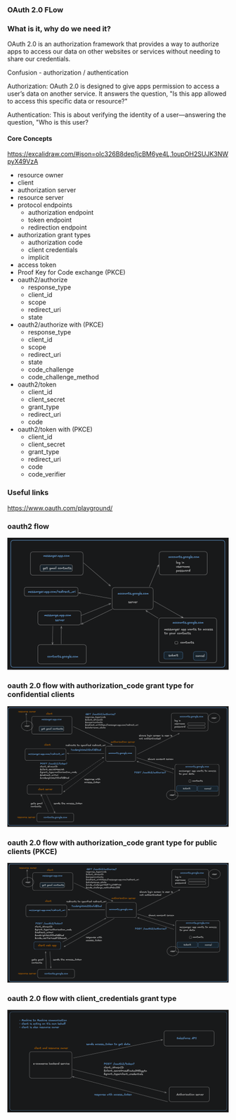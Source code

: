 ### OAuth 2.0 FLow

### What is it, why do we need it?
OAuth 2.0 is an authorization framework that provides a way to authorize apps to access our data on other websites or services
without needing to share our credentials.

Confusion - authorization / authentication

Authorization: OAuth 2.0 is designed to give apps permission to access a user’s data on another service. It answers the question,
"Is this app allowed to access this specific data or resource?"

Authentication: This is about verifying the identity of a user—answering the question, "Who is this user?

#### Core Concepts
https://excalidraw.com/#json=oIc326B8dep1jcBM6ye4L,1oupOH2SUJK3NWpyX49VzA

- resource owner
- client
- authorization server
- resource server
- protocol endpoints
  - authorization endpoint
  - token endpoint
  - redirection endpoint
- authorization grant types
  - authorization code
  - client credentials
  - implicit
- access token
- Proof Key for Code exchange (PKCE)
- oauth2/authorize
    - response_type
    - client_id
    - scope
    - redirect_uri
    - state
- oauth2/authorize with (PKCE)
  - response_type
  - client_id
  - scope
  - redirect_uri
  - state
  - code_challenge
  - code_challenge_method
- oauth2/token
    - client_id
    - client_secret
    - grant_type
    - redirect_uri
    - code
- oauth2/token with (PKCE)
  - client_id
  - client_secret
  - grant_type
  - redirect_uri
  - code
  - code_verifier

### Useful links
https://www.oauth.com/playground/

### oauth2 flow
![img.png](img.png)

### oauth 2.0 flow with authorization_code grant type for confidential clients
![img_1.png](img_1.png)

### oauth 2.0 flow with authorization_code grant type for public clients (PKCE)
![img_2.png](img_2.png)

### oauth 2.0 flow with client_credentials grant type
![img_3.png](img_3.png)
